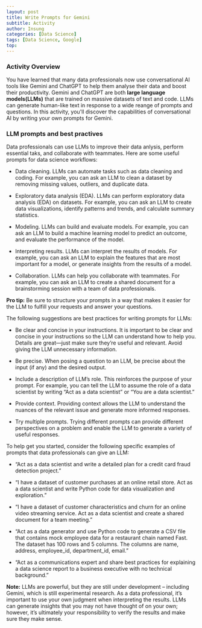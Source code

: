 ```yaml
---
layout: post
title: Write Prompts for Gemini
subtitle: Activity
author: Insung
categories: [Data Science]
tags: [Data Science, Google]
top:
---
```


### Activity Overview

You have learned that many data professionals now use conversational AI tools like Gemini and ChatGPT to help them analyse their data and boost their productivity. Gemini and ChatGPT are both **large language models(LLMs)** that are trained on massive datasets of text and code. LLMs can generate human-like text in response to a wide reange of prompts and questions. In this activity, you'll discover the capabilities of conversational AI by writing your own prompts for Gemini.


### LLM prompts and best practives

Data professionals can use LLMs to improve their data anlysis, perform essential taks, and collaborate with teammates. Here are some useful prompts for data science workflows:

- Data cleaning. LLMs can automate tasks such as data cleaning and coding. For example, you can ask an LLM to clean a dataset by removing missing values, outliers, and duplicate data.

- Exploratory data analysis (EDA). LLMs can perform exploratory data analysis (EDA) on datasets. For example, you can ask an LLM to create data visualizations, identify patterns and trends, and calculate summary statistics.

- Modeling. LLMs can build and evaluate models. For example, you can ask an LLM to build a machine learning model to predict an outcome, and evaluate the performance of the model.

- Interpreting results. LLMs can interpret the results of models. For example, you can ask an LLM to explain the features that are most important for a model, or generate insights from the results of a model.

- Collaboration. LLMs can help you collaborate with teammates. For example, you can ask an LLM to create a shared document for a brainstorming session with a team of data professionals.

**Pro tip:** Be sure to structure your prompts in a way that makes it easier for the LLM to fulfill your requests and answer your questions.  

The following suggestions are best practices for writing prompts for LLMs:

- Be clear and concise in your instructions. It is important to be clear and concise in your instructions so the LLM can understand how to help you. Details are great—just make sure they’re useful and relevant. Avoid giving the LLM unnecessary information.  

- Be precise. When posing a question to an LLM, be precise about the input (if any) and the desired output.

- Include a description of LLM’s role. This reinforces the purpose of your prompt. For example, you can tell the LLM to assume the role of a data scientist by writing “Act as a data scientist” or “You are a data scientist.”

- Provide context. Providing context allows the LLM to understand the nuances of the relevant issue and generate more informed responses.

- Try multiple prompts. Trying different prompts can provide different perspectives on a problem and enable the LLM to generate a variety of useful responses.

To help get you started, consider the following specific examples of prompts that data professionals can give an LLM:

- “Act as a data scientist and write a detailed plan for a credit card fraud detection project.”

- “I have a dataset of customer purchases at an online retail store. Act as a data scientist and write Python code for data visualization and exploration.”

- “I have a dataset of customer characteristics and churn for an online video streaming service. Act as a data scientist and create a shared document for a team meeting.” 

- “Act as a data generator and use Python code to generate a CSV file that contains mock employee data for a restaurant chain named Fast. The dataset has 100 rows and 5 columns. The columns are name, address, employee_id, department_id, email.”

- “Act as a communications expert and share best practices for explaining a data science report to a business executive with no technical background.”

**Note:** LLMs are powerful, but they are still under development – including Gemini, which is still experimental research. As a data professional, it’s important to use your own judgment when interpreting the results. LLMs can generate insights that you may not have thought of on your own; however, it’s ultimately your responsibility to verify the results and make sure they make sense.